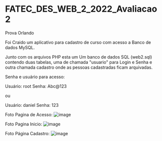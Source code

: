 # FATEC_DES_WEB_2_2022_Avaliacao2
Prova Orlando 

Foi Craido um aplicativo para cadastro de curso com acesso a Banco de dados MySQL.

Junto com os arquivos PHP esta um Um banco de dados SQL (web2.sql) contendo duas tabelas, uma de chamada "usuario" para Login e Senha e outra chamada cadastro onde as pessoas cadastradas ficam arquivadas.

Senha e usuário para acesso:

Usuário: root
Senha: Abc@123

ou 

Usuário: daniel
Senha: 123

Foto Pagina de Acesso:
![image](https://user-images.githubusercontent.com/102123924/197918738-9f9aa61c-dcec-49a9-a8d4-07fee0f7d676.png)

Foto Pagina Inicio:
![image](https://user-images.githubusercontent.com/102123924/197918824-079b40e3-6132-4658-b68f-62a4f5f14391.png)

Foto Página Cadastro:
![image](https://user-images.githubusercontent.com/102123924/197918921-0543a379-3f94-4467-809e-5e1dfd1b669e.png)




